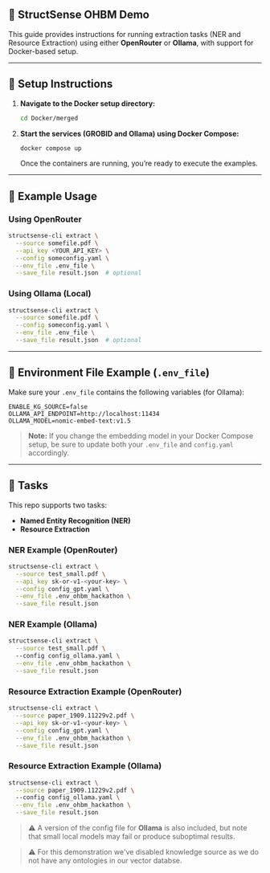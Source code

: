 ## 🧠 StructSense OHBM Demo

This guide provides instructions for running extraction tasks (NER and Resource Extraction) using either **OpenRouter** or **Ollama**, with support for Docker-based setup.

---

## 🔧 Setup Instructions

1. **Navigate to the Docker setup directory:**

   ```bash
   cd Docker/merged
   ```

2. **Start the services (GROBID and Ollama) using Docker Compose:**

   ```bash
   docker compose up
   ```

   Once the containers are running, you’re ready to execute the examples.

---

## 🧪 Example Usage

### Using OpenRouter

```bash
structsense-cli extract \
  --source somefile.pdf \
  --api_key <YOUR_API_KEY> \
  --config someconfig.yaml \
  --env_file .env_file \
  --save_file result.json  # optional
```

### Using Ollama (Local)

```bash
structsense-cli extract \
  --source somefile.pdf \
  --config someconfig.yaml \
  --env_file .env_file \
  --save_file result.json  # optional
```

---

## 📄 Environment File Example (`.env_file`)

Make sure your `.env_file` contains the following variables (for Ollama):

```env
ENABLE_KG_SOURCE=false
OLLAMA_API_ENDPOINT=http://localhost:11434
OLLAMA_MODEL=nomic-embed-text:v1.5
```

> **Note:** If you change the embedding model in your Docker Compose setup, be sure to update both your `.env_file` and `config.yaml` accordingly.

---

## 🧪 Tasks

This repo supports two tasks:
- **Named Entity Recognition (NER)**
- **Resource Extraction**

### NER Example (OpenRouter)

```bash
structsense-cli extract \
  --source test_small.pdf \
  --api_key sk-or-v1-<your-key> \
  --config config_gpt.yaml \
  --env_file .env_ohbm_hackathon \
  --save_file result.json
```

### NER Example (Ollama)

```bash
structsense-cli extract \
  --source test_small.pdf \ 
  --config config_ollama.yaml \
  --env_file .env_ohbm_hackathon \
  --save_file result.json
```

### Resource Extraction Example (OpenRouter)

```bash
structsense-cli extract \
  --source paper_1909.11229v2.pdf \
  --api_key sk-or-v1-<your-key> \
  --config config_gpt.yaml \
  --env_file .env_ohbm_hackathon \
  --save_file result.json
```
### Resource Extraction Example (Ollama)

```bash
structsense-cli extract \
  --source paper_1909.11229v2.pdf \ 
  --config config_ollama.yaml \
  --env_file .env_ohbm_hackathon \
  --save_file result.json
```

> ⚠️ A version of the config file for **Ollama** is also included, but note that small local models may fail or produce suboptimal results.

> ⚠️ For this demonstration we've disabled knowledge source as we do not have any ontologies in our vector databse.
